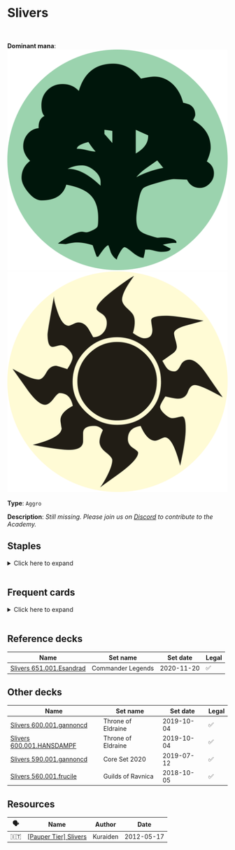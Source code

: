 <!-- This page is automatically generated by Myr: do not update it manually. -->
<!-- Changes directly applied here will be lost. -->
<!-- If you plan to update this page, please update the template at https://github.com/Pauperformance/pauperformance-bot -->
<!-- Templates can be found under pauperformance-bot/resources/templates/ -->
# Slivers
<br/>


**Dominant mana**: <img src="../resources/images/mana/G.png" class="dominant-mana-icon"/> <img src="../resources/images/mana/W.png" class="dominant-mana-icon"/>

**Type**: `Aggro`

**Description**: _Still missing. Please join us on [Discord](https://discord.gg/fYQbpjjkQ3) to contribute to the Academy._


## **Staples**

<details>
  <summary>Click here to expand</summary>
<a href="https://scryfall.com/card/tpr/182/muscle-sliver"><img src="https://cards.scryfall.io/normal/front/f/3/f36faada-4f9c-43f9-b3e4-55714737a5c9.jpg" class="archetype-card rounded-image"/></a>
<a href="https://scryfall.com/card/lgn/19/plated-sliver"><img src="https://cards.scryfall.io/normal/front/8/2/82846d31-4981-4ef1-85c3-703569146a84.jpg" class="archetype-card rounded-image"/></a>
<a href="https://scryfall.com/card/m14/189/predatory-sliver"><img src="https://cards.scryfall.io/normal/front/a/2/a2e37de8-66a1-4afa-aa6f-1151f849dfa8.jpg" class="archetype-card rounded-image"/></a>
<a href="https://scryfall.com/card/tsr/43/sidewinder-sliver"><img src="https://cards.scryfall.io/normal/front/5/6/5616e0c7-1f1d-4716-95e5-773a8e3ae5e3.jpg" class="archetype-card rounded-image"/></a>
<a href="https://scryfall.com/card/cmm/837/sinew-sliver"><img src="https://cards.scryfall.io/normal/front/1/e/1ecc983e-bbe3-4bc1-97e9-e40ead987ef0.jpg" class="archetype-card rounded-image"/></a>
</details><br/>



## **Frequent cards**

<details>
  <summary>Click here to expand</summary>
<a href="https://scryfall.com/card/mh3/318/forest"><img src="https://cards.scryfall.io/normal/front/7/a/7ac34881-de32-42c7-af60-f992638e1da2.jpg" class="archetype-card rounded-image"/></a>
<a href="https://scryfall.com/card/mh3/310/plains"><img src="https://cards.scryfall.io/normal/front/e/0/e0281fba-d771-4431-931f-920db2f14c47.jpg" class="archetype-card rounded-image"/></a>
<a href="https://scryfall.com/card/tsr/246/virulent-sliver"><img src="https://cards.scryfall.io/normal/front/d/5/d5082a2a-e8b1-4799-ad29-a632d95ae1da.jpg" class="archetype-card rounded-image"/></a>
</details><br/>



## **Reference decks**

| Name | Set name | Set date | Legal |
| -----| -------- | -------- | ----- |
| [Slivers 651.001.Esandrad](https://www.mtggoldfish.com/deck/4624340) | Commander Legends | 2020-11-20 | ✅ |




## **Other decks**

| Name | Set name | Set date | Legal |
| -----| -------- | -------- | ----- |
| [Slivers 600.001.gannoncd](https://www.mtggoldfish.com/deck/4626275) | Throne of Eldraine | 2019-10-04 | ✅ |
| [Slivers 600.001.HANSDAMPF](https://www.mtggoldfish.com/deck/4351097) | Throne of Eldraine | 2019-10-04 | ✅ |
| [Slivers 590.001.gannoncd](https://www.mtggoldfish.com/deck/4626276) | Core Set 2020 | 2019-07-12 | ✅ |
| [Slivers 560.001.frucile](https://www.mtggoldfish.com/deck/4626277) | Guilds of Ravnica | 2018-10-05 | ✅ |






## **Resources**

| 🗣️ | Name | Author | Date |
| -- | ---- | ------ | ---- |
| 🇮🇹 | <a target="_blank" href="http://www.metagame.it/forum/viewtopic.php?f=158&t=5888">[Pauper Tier] Slivers</a> | Kuraiden | 2012-05-17   |

